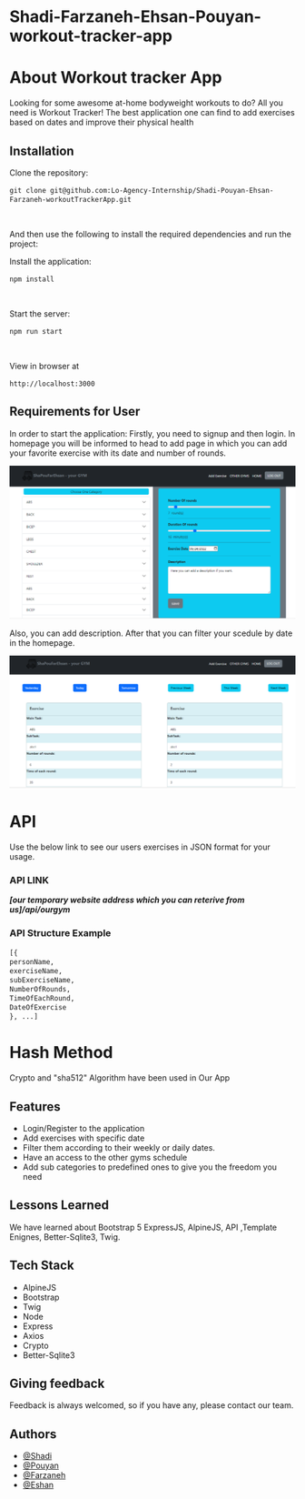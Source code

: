 # Shadi-Farzaneh-Ehsan-Pouyan-workout-tracker-app
# About Workout tracker App

Looking for some awesome at-home bodyweight workouts to do? All you need is Workout Tracker! The best application one can find to add exercises based on dates and improve their physical health

## Installation
Clone the repository:
```
git clone git@github.com:Lo-Agency-Internship/Shadi-Pouyan-Ehsan-Farzaneh-workoutTrackerApp.git
```
<br />

And then use the following to install the required dependencies and run the project:

Install the application:
```
npm install
```

<br />

Start the server:

```
npm run start
```

<br /> 

View in browser at

```
http://localhost:3000
```

## Requirements for User
In order to start the application: Firstly, you need to signup and then login.
In homepage you will be informed to head to add page in which you can add your favorite exercise with its date and number of rounds. 

 ![image](src/public/images/AddExercise.PNG)

Also, you can add description. After that you can filter your scedule by date in the homepage.

 ![image](src/public/images/HomePage.PNG)

# API
Use the below link to see our users exercises in JSON format for your usage.

### API LINK

***[our temporary website address which you can reterive from us]/api/ourgym***

### API Structure Example
```
[{
personName,
exerciseName,
subExerciseName,
NumberOfRounds,
TimeOfEachRound,
DateOfExercise
}, ...]
```
# Hash Method
Crypto and "sha512" Algorithm have been used in Our App  <br>

## Features
- Login/Register to the application
- Add exercises with specific date 
- Filter them according to their weekly or daily dates.
- Have an access to the other gyms schedule
- Add sub categories to predefined ones to give you the freedom you need


## Lessons Learned
We have learned about Bootstrap 5 ExpressJS, AlpineJS, API ,Template Enignes, Better-Sqlite3, Twig. 


## Tech Stack

 * AlpineJS
 * Bootstrap
 * Twig
 * Node
 * Express
 * Axios
 * Crypto
 * Better-Sqlite3


## Giving feedback
Feedback is always welcomed, so if you have any, please contact our team.

## Authors

- [@Shadi](https://github.com/ShadiNrz)
- [@Pouyan](https://github.com/pouyanze)
- [@Farzaneh](https://github.com/ferizana92)
- [@Eshan](https://github.com/ehsan-afsharnia)
